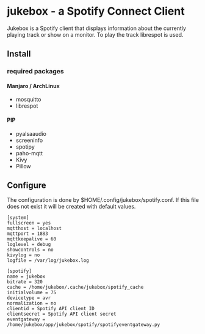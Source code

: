 # jukebox - a Spotify Connect Client
 
Jukebox is a Spotify client that displays information about the currently playing track or show on a monitor. 
To play the track librespot is used. 

## Install
### required packages 
#### Manjaro / ArchLinux
- mosquitto
- librespot

#### PIP
- pyalsaaudio
- screeninfo
- spotipy
- paho-mqtt
- Kivy
- Pillow

## Configure
The configuration is done by $HOME/.config/jukebox/spotify.conf.
If this file does not exist it will be created with default values.
```
[system]
fullscreen = yes
mqtthost = localhost
mqttport = 1883
mqttkeepalive = 60
loglevel = debug
showcontrols = no
kivylog = no
logfile = /var/log/jukebox.log

[spotify]
name = jukebox
bitrate = 320
cache = /home/jukebox/.cache/jukebox/spotify_cache
initialvolume = 75
devicetype = avr
normalization = no
clientid = Spotify API client ID 
clientsecret = Spotify API client secret
eventgateway = /home/jukebox/app/jukebox/spotify/spotifyeventgateway.py
```